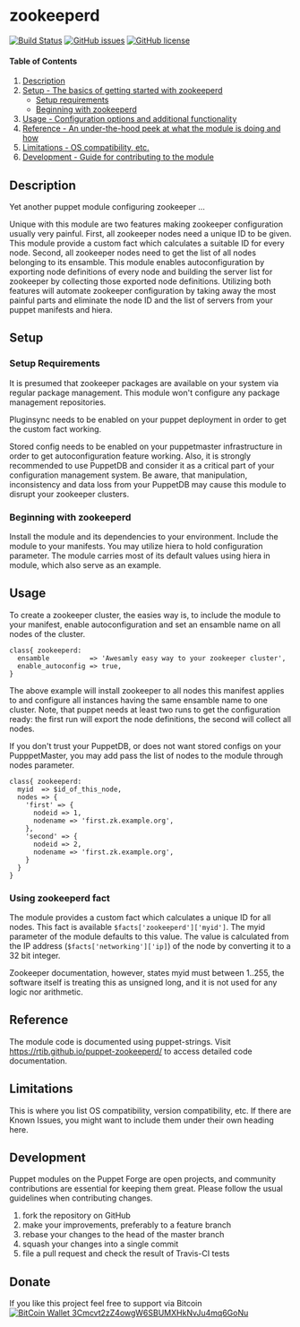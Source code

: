 
# zookeeperd
[![Build Status](https://travis-ci.org/rtib/puppet-zookeeperd.svg?branch=master)](https://travis-ci.org/rtib/puppet-zookeeperd)
[![GitHub issues](https://img.shields.io/github/issues/rtib/puppet-zookeeperd.svg)](https://github.com/rtib/puppet-zookeeperd/issues)
[![GitHub license](https://img.shields.io/badge/license-Apache%202-blue.svg)](https://raw.githubusercontent.com/rtib/puppet-zookeeperd/master/LICENSE)

#### Table of Contents

1. [Description](#description)
2. [Setup - The basics of getting started with zookeeperd](#setup)
    * [Setup requirements](#setup-requirements)
    * [Beginning with zookeeperd](#beginning-with-zookeeperd)
3. [Usage - Configuration options and additional functionality](#usage)
4. [Reference - An under-the-hood peek at what the module is doing and how](#reference)
5. [Limitations - OS compatibility, etc.](#limitations)
6. [Development - Guide for contributing to the module](#development)

## Description

Yet another puppet module configuring zookeeper ...

Unique with this module are two features making zookeeper configuration usually very painful. First, all zookeeper nodes need a unique ID to be given. This module provide a custom fact which calculates a suitable ID for every node. Second, all zookeeper nodes need to get the list of all nodes belonging to its ensamble. This module enables autoconfiguration by exporting node definitions of every node and building the server list for zookeeper by collecting those exported node definitions. Utilizing both features will automate zookeeper configuration by taking away the most painful parts and eliminate the node ID and the  list of servers from your puppet manifests and hiera.

## Setup

### Setup Requirements

It is presumed that zookeeper packages are available on your system via regular package management.  This module won't configure any package management repositories.

Pluginsync needs to be enabled on your puppet deployment in order to get the custom fact working.

Stored config needs to be enabled on your puppetmaster infrastructure in order to get autoconfiguration feature working. Also, it is strongly recommended to use PuppetDB and consider it as a critical part of your configuration management system. Be aware, that manipulation, inconsistency and data loss from your PuppetDB may cause this module to disrupt your zookeeper clusters.

### Beginning with zookeeperd  

Install the module and its dependencies to your environment. Include the module to your manifests. You may utilize hiera to hold configuration parameter. The module carries most of its default values using hiera in module, which also serve as an example.

## Usage

To create a zookeeper cluster, the easies way is, to include the module to your manifest, enable autoconfiguration and set an ensamble name  on all nodes of the cluster.

```puppet
class{ zookeeperd:
  ensamble          => 'Awesamly easy way to your zookeeper cluster',
  enable_autoconfig => true,
}
````

The above example will install zookeeper to all nodes this manifest applies to and configure all instances having the same ensamble name to one cluster. Note, that puppet needs at least two runs to get the configuration ready: the first run will export the node definitions, the second will collect all nodes.

If you don't trust your PuppetDB, or does not want stored configs on your PupppetMaster, you may add pass the list of nodes to the module through nodes parameter.

```puppet
class{ zookeeperd:
  myid  => $id_of_this_node,
  nodes => {
    'first' => {
      nodeid => 1,
      nodename => 'first.zk.example.org',
    },
    'second' => {
      nodeid => 2,
      nodename => 'first.zk.example.org',
    }
  }
}
````

### Using zookeeperd fact
The module provides a custom fact which calculates a unique ID for all nodes. This fact is available ```$facts['zookeeperd']['myid']```. The myid parameter of the module defaults to this value. The value is calculated from the IP address (```$facts['networking']['ip]```) of the node by converting it to a 32 bit integer.

Zookeeper documentation, however, states myid must between 1..255, the software itself is treating this as unsigned long, and it is not used for any logic nor arithmetic.

## Reference

The module code is documented using puppet-strings. Visit https://rtib.github.io/puppet-zookeeperd/ to access detailed code documentation.

## Limitations

This is where you list OS compatibility, version compatibility, etc. If there are Known Issues, you might want to include them under their own heading here.

## Development

Puppet modules on the Puppet Forge are open projects, and community contributions are essential for keeping them great. Please follow the usual guidelines when contributing changes.
1. fork the repository on GitHub
1. make your improvements, preferably to a feature branch
1. rebase your changes to the head of the master branch
1. squash your changes into a single commit
1. file a pull request and check the result of Travis-CI tests

## Donate

If you like this project feel free to support via Bitcoin
[![BitCoin Wallet 3Cmcvt2zZ4owgW6SBUMXHkNvJu4mq6GoNu ](https://github.com/rtib/puppet-zookeeperd/raw/master/donate.png)](bitcoin:3Cmcvt2zZ4owgW6SBUMXHkNvJu4mq6GoNu?label=donate%3A%20PuppetForge%20trepasi%20zookeeperd)
